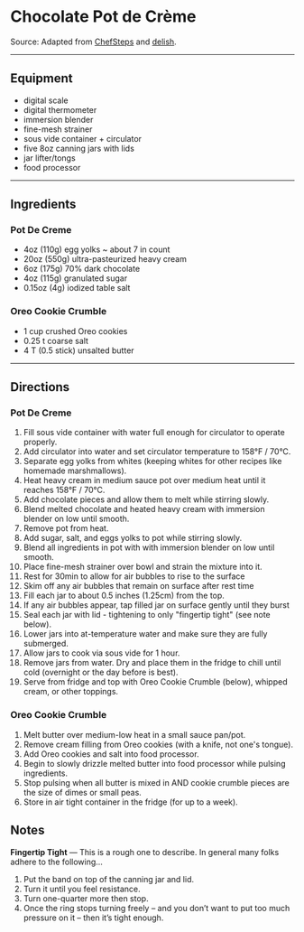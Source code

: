 # Chocolate Pot de Crème

Source: Adapted from [ChefSteps](https://www.chefsteps.com/activities/chocolate-pot-de-creme-y-all) and [delish](https://www.delish.com/cooking/recipe-ideas/recipes/a56559/oreo-crumble-recipe/).

---

## Equipment

- digital scale
- digital thermometer
- immersion blender
- fine-mesh strainer
- sous vide container + circulator
- five 8oz canning jars with lids
- jar lifter/tongs
- food processor

---

## Ingredients

### Pot De Creme

- 4oz (110g) egg yolks ~ about 7 in count
- 20oz (550g) ultra-pasteurized heavy cream
- 6oz (175g) 70% dark chocolate
- 4oz (115g) granulated sugar
- 0.15oz (4g) iodized table salt

### Oreo Cookie Crumble

- 1 cup crushed Oreo cookies
- 0.25 t coarse salt
- 4 T (0.5 stick) unsalted butter

---

## Directions

### Pot De Creme

1. Fill sous vide container with water full enough for circulator to operate properly.
2. Add circulator into water and set circulator temperature to 158°F / 70°C.
3. Separate egg yolks from whites (keeping whites for other recipes like homemade marshmallows).
4. Heat heavy cream in medium sauce pot over medium heat until it reaches 158°F / 70°C.
5. Add chocolate pieces and allow them to melt while stirring slowly.
6. Blend melted chocolate and heated heavy cream with immersion blender on low until smooth.
7. Remove pot from heat.
8. Add sugar, salt, and eggs yolks to pot while stirring slowly.
9. Blend all ingredients in pot with with immersion blender on low until smooth.
10. Place fine-mesh strainer over bowl and strain the mixture into it.
11. Rest for 30min to allow for air bubbles to rise to the surface
12. Skim off any air bubbles that remain on surface after rest time
13. Fill each jar to about 0.5 inches (1.25cm) from the top.
14. If any air bubbles appear, tap filled jar on surface gently until they burst
15. Seal each jar with lid - tightening to only "fingertip tight" (see note below).
16. Lower jars into at-temperature water and make sure they are fully submerged.
17. Allow jars to cook via sous vide for 1 hour.
18. Remove jars from water. Dry and place them in the fridge to chill until cold (overnight or the day before is best).
19. Serve from fridge and top with Oreo Cookie Crumble (below), whipped cream, or other toppings.

### Oreo Cookie Crumble

1. Melt butter over medium-low heat in a small sauce pan/pot.
2. Remove cream filling from Oreo cookies (with a knife, not one's tongue).
3. Add Oreo cookies and salt into food processor.
4. Begin to slowly drizzle melted butter into food processor while pulsing ingredients.
5. Stop pulsing when all butter is mixed in AND cookie crumble pieces are the size of dimes or small peas.
6. Store in air tight container in the fridge (for up to a week).

## Notes

**Fingertip Tight** &mdash; This is a rough one to describe. In general many folks adhere to the following&hellip;

1. Put the band on top of the canning jar and lid.
2. Turn it until you feel resistance.
3. Turn one-quarter more then stop.
4. Once the ring stops turning freely – and you don’t want to put too much pressure on it – then it’s tight enough.
